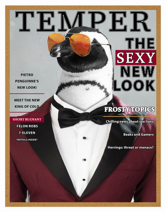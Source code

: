 ![alt text](https://github.com/JonathanSappington/Jsapp/blob/main/photoshop/MagazineProject/MagazineProject_Finished_Web.jpg?raw=true)